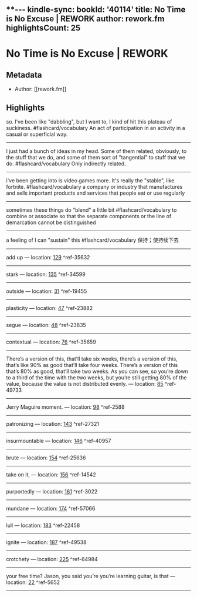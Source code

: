 **---
kindle-sync:
  bookId: '40114'
  title: No Time is No Excuse | REWORK
  author: rework.fm
  highlightsCount: 25
---
# No Time is No Excuse | REWORK
## Metadata
* Author: [[rework.fm]]

## Highlights
so. I’ve been like "dabbling", but I want to, I kind of hit this plateau of suckiness. #flashcard/vocabulary 
An act of participation in an activity in a casual or superficial way.

---

I just had a bunch of ideas in my head. Some of them related, obviously, to the stuff that we do, and some of them sort of "tangential" to stuff that we do. #flashcard/vocabulary 
Only indirectly related.

---

i've been getting into is video games more. It's really the "stable", like fortnite. #flashcard/vocabulary 
a company or industry that manufactures and sells important products and services that people eat or use regularly

---

sometimes these things do "blend" a little bit #flashcard/vocabulary 
to combine or associate so that the separate components or the line of demarcation cannot be distinguished

---

a feeling of I can "sustain" this #flashcard/vocabulary 
保持；使持续下去

---
add up — location: [129]() ^ref-35632

---
stark — location: [135]() ^ref-34599

---
outside — location: [31]() ^ref-19455

---
plasticity — location: [47]() ^ref-23882

---
segue — location: [48]() ^ref-23835

---
contextual — location: [76]() ^ref-35659

---
There’s a version of this, that’ll take six weeks, there’s a version of this, that’s like 90% as good that’ll take four weeks. There’s a version of this that’s 80% as good, that’ll take two weeks. As you can see, so you’re down to a third of the time with the two weeks, but you’re still getting 80% of the value, because the value is not distributed evenly. — location: [85]() ^ref-49733

---
Jerry Maguire moment. — location: [98]() ^ref-2588

---
patronizing — location: [143]() ^ref-27321

---
insurmountable — location: [146]() ^ref-40957

---
brute — location: [154]() ^ref-25636

---
take on it, — location: [156]() ^ref-14542

---
purportedly — location: [161]() ^ref-3022

---
mundane — location: [174]() ^ref-57066

---
lull — location: [183]() ^ref-22458

---
ignite — location: [187]() ^ref-49538

---
crotchety — location: [225]() ^ref-64984

---
your free time? Jason, you said you’re you’re learning guitar, is that — location: [22]() ^ref-5652

---
